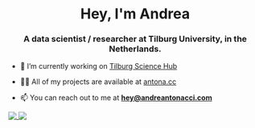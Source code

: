<h1 align="center">Hey, I'm Andrea</h1>
<h3 align="center">A data scientist / researcher at Tilburg University, in the Netherlands.</h3>

- 🔭 I’m currently working on [Tilburg Science Hub](http://tilburgsciencehub.com)

- 👨‍💻 All of my projects are available at [antona.cc](https://antona.cc)

- 📫 You can reach out to me at **hey@andreantonacci.com**

<a href="https://github.com/anuraghazra/github-readme-stats">
  <img align="top" src="https://github-readme-stats.vercel.app/api?username=andreantonacci&count_private=true&show_icons=true" />
</a>
<a href="https://github.com/anuraghazra/convoychat">
  <img align="top" src="https://github-readme-stats.vercel.app/api/top-langs/?username=andreantonacci&langs_count=10&layout=compact" />
</a>
</br>

